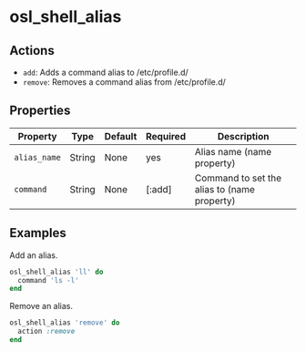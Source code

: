 # osl_shell_alias

## Actions

- `add`: Adds a command alias to /etc/profile.d/
- `remove`: Removes a command alias from /etc/profile.d/

## Properties

| Property       | Type   | Default | Required | Description                                         |
|----------------|--------|---------|----------|-----------------------------------------------------|
| `alias_name`   | String | None    | yes      | Alias name (name property)                          |
| `command`      | String | None    | [:add]   | Command to set the alias to (name property)         |

## Examples

Add an alias.

```ruby
osl_shell_alias 'll' do
  command 'ls -l'
end
```

Remove an alias.

```ruby
osl_shell_alias 'remove' do
  action :remove
end
```

